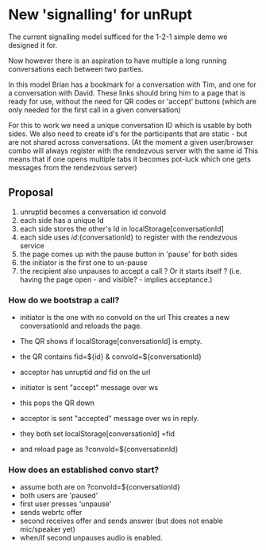 # New 'signalling' for unRupt

The current signalling model sufficed for the 1-2-1 simple demo we designed it for.

Now however there is an aspiration to have multiple a long running conversations
each between two parties.

In this model Brian has a bookmark for a conversation with Tim, and one for a conversation with David.
These links should bring him to a page that is ready for use, without the need for
QR codes or 'accept' buttons (which are only needed for the first call in a given conversation)

For this to work we need a unique conversation ID which is usable by both sides.
We also need to create id's for the participants that are static - but are not shared across 
conversations. 
(At the moment a given user/browser combo will always register with the rendezvous server with the same id
This means that if one opens multiple tabs it becomes pot-luck which one gets messages from the 
rendezvous server)

## Proposal
1) unruptid becomes a conversation id convoId
2) each side has a unique Id 
3) each side stores the other's Id in localStorage[conversationId]
4) each side uses ${id}:${conversationId} to register with the rendezvous service
5) the page comes up with the pause button in 'pause' for both sides
6) the initiator is the first one to un-pause
7) the recipient also unpauses to accept a call ? 
Or it starts itself ? (i.e. having the page open - and visible? - implies acceptance.)

### How do we bootstrap a call?

* initiator is the one with no convoId on the url
This creates a new conversationId and reloads the page.

* The QR shows if localStorage[conversationId] is empty.
* the QR contains fid=${id} & convoId=${conversationId} 
* acceptor has unruptid _and_ fid on the url
* initiator is sent "accept" message over ws
* this pops the QR down
* acceptor is sent "accepted" message over ws in reply.
* they both set localStorage[conversationId] =fid
* and reload page as ?convoId=${conversationId} 


### How does an established convo start?
* assume both are on ?convoId=${conversationId}
* both users are 'paused'
* first user presses 'unpause'
* sends webrtc offer
* second receives offer and sends answer (but does not enable mic/speaker yet)
* when/if second unpauses audio is enabled.




